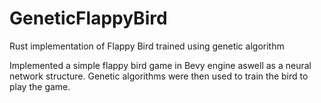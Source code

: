 # GeneticFlappyBird
Rust implementation of Flappy Bird trained using genetic algorithm

Implemented a simple flappy bird game in Bevy engine aswell as a neural network structure. Genetic algorithms were then used to train the bird to play the game.
